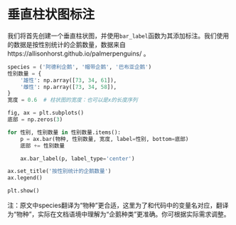 # 垂直柱状图标注

我们将首先创建一个垂直柱状图，并使用`bar_label`函数为其添加标注。我们使用的数据是按性别统计的企鹅数量，数据来自https://allisonhorst.github.io/palmerpenguins/ 。

```python
species = ('阿德利企鹅', '帽带企鹅', '巴布亚企鹅')
性别数量 = {
    '雄性': np.array([73, 34, 61]),
    '雌性': np.array([73, 34, 58]),
}
宽度 = 0.6  # 柱状图的宽度：也可以是x的长度序列

fig, ax = plt.subplots()
底部 = np.zeros(3)

for 性别, 性别数量 in 性别数量.items():
    p = ax.bar(物种, 性别数量, 宽度, label=性别, bottom=底部)
    底部 += 性别数量

    ax.bar_label(p, label_type='center')

ax.set_title('按性别统计的企鹅数量')
ax.legend()

plt.show()
```

注：原文中species翻译为“物种”更合适，这里为了和代码中的变量名对应，翻译为“物种”，实际在文档语境中理解为“企鹅种类”更准确。你可根据实际需求调整。
